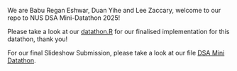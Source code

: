 We are Babu Regan Eshwar, Duan Yihe and Lee Zaccary, welcome to our repo to NUS DSA Mini-Datathon 2025! 

Please take a look at our [datathon.R](https://github.com/Alanduan21/NUS-DSA-Datathon-2025-/blob/main/datathon.R) for our finalised implementation for this datathon, thank you!

For our final Slideshow Submission, please take a look at our file [DSA Mini Datathon](https://github.com/Alanduan21/NUS-DSA-Datathon-2025-/blob/main/DSA%20Mini%20Datathon.pdf).
